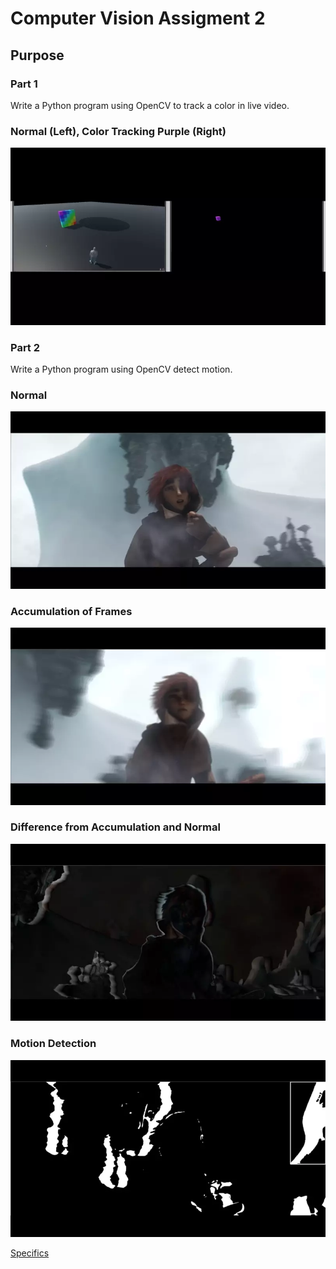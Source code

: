 <h1> Computer Vision Assigment 2</h1>

<h2> Purpose </h2>

<h3> Part 1 </h3>
<p> Write a Python program using OpenCV to track a color in live video. </p>

<h3> Normal (Left), Color Tracking Purple (Right) </h3>
<img src = "https://github.com/DanielChurch/ColorAndMotionTracking/blob/master/Examples/ColorTracking.webp" />

<h3> Part 2 </h3>
<p> Write a Python program using OpenCV detect motion. </p>

<h3> Normal </h3>
<img src = "https://github.com/DanielChurch/ColorAndMotionTracking/blob/master/Examples/normalSintel.webp"/> 

<h3> Accumulation of Frames </h3>
<img src = "https://github.com/DanielChurch/ColorAndMotionTracking/blob/master/Examples/AccumulationSintel.webp"/> 

<h3> Difference from Accumulation and Normal </h3>
<img src = "https://github.com/DanielChurch/ColorAndMotionTracking/blob/master/Examples/DifferenceSintel.webp"/> 

<h3> Motion Detection </h3>
<img src = "https://github.com/DanielChurch/ColorAndMotionTracking/blob/master/Examples/motionDetectionSintel.webp"/> 

<a href = "https://github.com/DanielChurch/ColorAndMotionTracking/blob/master/Assignment2.pdf"> Specifics </a>
